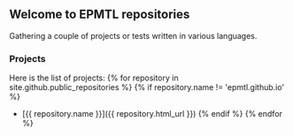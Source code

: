 ## Welcome to EPMTL repositories

Gathering a couple of projects or tests written in various languages.

### Projects
Here is the list of projects:
{% for repository in site.github.public_repositories %}
  {% if repository.name != 'epmtl.github.io' %}
  * [{{ repository.name }}]({{ repository.html_url }})
  {% endif %}
{% endfor %}
